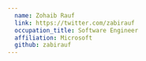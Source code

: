```yaml
---
  name: Zohaib Rauf
  link: https://twitter.com/zabirauf
  occupation_title: Software Engineer
  affiliation: Microsoft
  github: zabirauf
---
```

